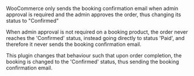 WooCommerce only sends the booking confirmation email when admin approval is required and the admin approves the order, thus changing its status to "Confirmed"

When admin approval is not required on a booking product, the order never reaches the 'Confirmed' status, instead going directly to status 'Paid', and therefore it never sends the booking confirmation email.

This plugin changes that behaviour such that upon order completion, the booking is changed to the 'Confirmed' status, thus sending the booking confirmation email.
